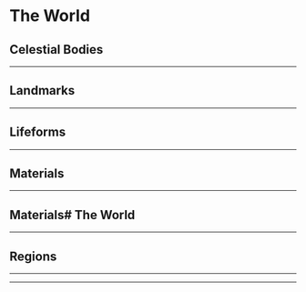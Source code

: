 # The World

## Celestial Bodies

---

## Landmarks

---

## Lifeforms

---

## Materials

---

## Materials# The World

---

## Regions

---

---


